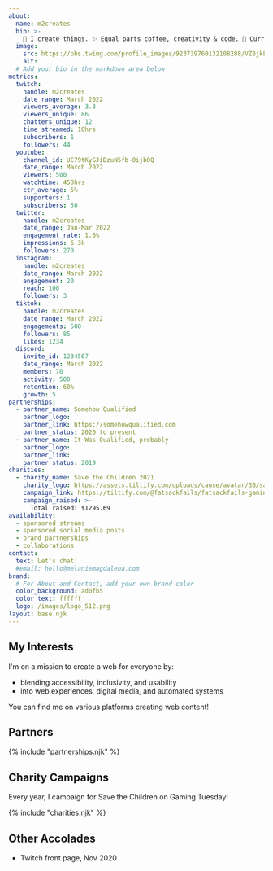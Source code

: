 ```yaml
---
about:
  name: m2creates
  bio: >-
    🦄 I create things. ✨ Equal parts coffee, creativity & code. 🚧 Currently creating Stream Sites » http://streamsites.xyz (she/her)
  image:
    src: https://pbs.twimg.com/profile_images/923739760132108288/VZ8jkL02_400x400.jpg
    alt: 
  # Add your bio in the markdown area below
metrics:
  twitch:
    handle: m2creates
    date_range: March 2022
    viewers_average: 3.3
    viewers_unique: 86
    chatters_unique: 12
    time_streamed: 10hrs
    subscribers: 1
    followers: 44
  youtube:
    channel_id: UC79tKyGJiDzuN5fb-0ijb0Q
    date_range: March 2022
    viewers: 500
    watchtime: 450hrs
    ctr_average: 5%
    supporters: 1
    subscribers: 50
  twitter:
    handle: m2creates
    date_range: Jan-Mar 2022
    engagement_rate: 1.6%
    impressions: 6.3k
    followers: 270
  instagram:
    handle: m2creates
    date_range: March 2022
    engagement: 20
    reach: 100
    followers: 3
  tiktok:
    handle: m2creates
    date_range: March 2022
    engagements: 500
    followers: 85
    likes: 1234
  discord:
    invite_id: 1234567
    date_range: March 2022
    members: 70
    activity: 500
    retention: 60%
    growth: 5
partnerships:
  - partner_name: Somehow Qualified
    partner_logo:
    partner_link: https://somehowqualified.com
    partner_status: 2020 to present
  - partner_name: It Was Qualified, probably
    partner_logo:
    partner_link: 
    partner_status: 2019
charities:
  - charity_name: Save the Children 2021
    charity_logo: https://assets.tiltify.com/uploads/cause/avatar/30/save-the-children-icon-132x132.jpg
    campaign_link: https://tiltify.com/@fatsackfails/fatsackfails-gaming-tuesday-2021
    campaign_raised: >-
      Total raised: $1295.69
availability:
  - sponsored streams
  - sponsored social media posts
  - brand partnerships
  - collaborations
contact:
  text: Let's chat!
  #email: hello@melaniemagdalena.com
brand:
  # For About and Contact, add your own brand color
  color_background: ad0fb5
  color_text: ffffff
  logo: /images/logo_512.png
layout: base.njk
---
```


<!-- What are interests? What is your game focus? What are you currently playing? -->
## My Interests

I'm on a mission to create a web for everyone by:

- blending accessibility, inclusivity, and usability
- into web experiences, digital media, and automated systems

You can find me on various platforms creating web content!

<!-- Do you have current or past partners? Keep this section to feature them. -->
## Partners

{% include "partnerships.njk" %}

<!-- Feature the charities you've campaigned for -->
## Charity Campaigns

Every year, I campaign for Save the Children on Gaming Tuesday!

{% include "charities.njk" %}

<!-- Got anything else to talk about? Include it here. For example, what are some of your accolades/achievements. -->
## Other Accolades

- Twitch front page, Nov 2020
